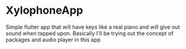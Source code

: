 # XylophoneApp
Simple flutter app that will have keys like a real piano and will give out sound when tapped upon. Basically I'll be trying out the concept of packages and audio player in this app
